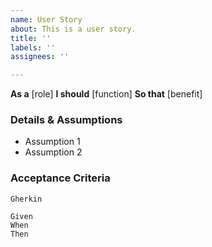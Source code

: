 ```yaml
---
name: User Story
about: This is a user story.
title: ''
labels: ''
assignees: ''

---
```


**As a** [role]
**I should** [function]
**So that** [benefit]

### Details & Assumptions
* Assumption 1
* Assumption 2

### Acceptance Criteria
`Gherkin`
```
Given
When
Then
```
